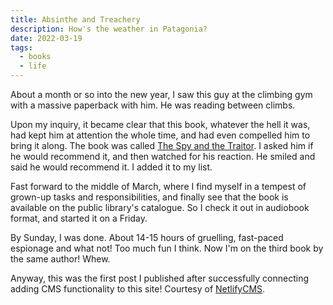 ```yaml
---
title: Absinthe and Treachery
description: How's the weather in Patagonia?
date: 2022-03-19
tags: 
  - books
  - life
---
```

About a month or so into the new year, I saw this guy at the climbing gym with a massive paperback with him. He was reading between climbs.

Upon my inquiry, it became clear that this book, whatever the hell it was, had kept him at attention the whole time, and had even compelled him to bring it along. The book was called [The Spy and the Traitor](https://www.goodreads.com/book/show/37542581-the-spy-and-the-traitor). I asked him if he would recommend it, and then watched for his reaction. He smiled and said he would recommend it. I added it to my list.

Fast forward to the middle of March, where I find myself in a tempest of grown-up tasks and responsibilities, and finally see that the book is available on the public library's catalogue. So I check it out in audiobook format, and started it on a Friday.

By Sunday, I was done. About 14-15 hours of gruelling, fast-paced espionage and what not! Too much fun I think. Now I'm on the third book by the same author! Whew.

Anyway, this was the first post I published after successfully connecting adding CMS functionality to this site! Courtesy of [NetlifyCMS](https://netlifycms.org).
